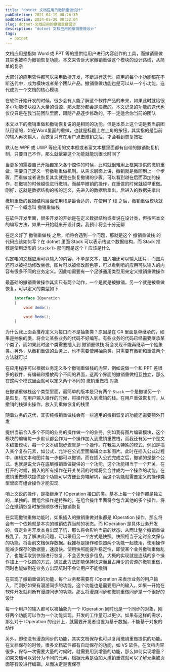 ```yaml
---
title: "dotnet 文档应用的撤销重做设计"
pubDatetime: 2021-04-19 00:26:39
modDatetime: 2024-05-20 08:22:04
slug: dotnet-文档应用的撤销重做设计
description: "dotnet 文档应用的撤销重做设计"
tags:
  - dotnet
---
```





文档应用是指如 Word 或 PPT 等的提供给用户进行内容创作的工具，而撤销重做其实也被称为撤销恢复功能。本文来告诉大家撤销重做这个模块的设计路线，从简单的复杂

<!--more-->


<!-- CreateTime:2021/4/19 8:26:39 -->

<!-- 发布 -->

大部分的应用软件都可以采用敏捷开发，不断进行迭代。应用的每个小功能都在不断迭代中，成为模块或者某个团队产品。撤销重做功能也是可以从一个小功能，迭代成为一个文档的核心模块

在软件开始开发的时候，很少会有人能了解这个软件产品的未来，如果此时就给很多小功能模块投入大量的资源，那大部分都会是浪费的。本文记录的功能的迭代也仅仅只是在我当前团队里面，跟随产品逐步修改的，不一定适合你当前的团队

本文以下的撤销重做和撤销恢复说的是相同的功能。但是本质上这个词是我当前团队用错的，如在Word里面的重做，也就是标题上左上角的按钮，其实指的是当前的输入再次输入，而恢复只有在用户点击撤销之后，才会看到恢复按钮

默认在 WPF 或 UWP 等应用的文本框或者富文本框里面都有自带的撤销恢复机制，只要自己不作，那么就依靠这个功能就能玩很长时间了

当更多的需要自己开始自定义各个控件的时候，此时就很难用上框架提供的撤销重做，需要自己定义一套撤销重做机制。从需求层面上讲，撤销就是撤回到上一个步骤，而重做或者说恢复其实就是在恢复撤销的步骤。可以看到越在后面添加的操作，在撤销的时候越快进行撤销。而越早撤销的操作，在重做的时候就越早重做。刚好，这就是数据结构的栈的定义，先进入的数据后拿出，后进入的数据先拿出

撤销重做的数据结构层面使用栈是最合适的，在使用了 栈 之后，撤销重做模块就有了一个概念叫 撤销重做栈

在软件开发里面，很多开发的开始是在定义数据结构或者说在设计类，但按照本文的编写方法，如果一开始就来开设计类，我预计将会十分无聊

在定义好了 撤销重做栈 之后，咱将会遇到一个问题，那就是这个 撤销重做栈 的代码应该如何写？在 dotnet 里面 Stack 可以表示栈这个数据结构，而 Stack 推荐是使用泛形的 `Stack<T>` 那问题是这个 `T` 应该是什么

假定咱的文档应用可以输入的内容，不单是文本，加入咱还可以输入图片，而图片还可以被拖动修改坐标，图片可以被修改颜色等，可以看到咱的应用可以输入的内容有很多不同的业务定义。因此咱需要有一个足够通用类型用来定义撤销重做操作

最基础的撤销重做操作其实只有两个动作，一个是就是被撤销，另一个就是被重做恢复，可以定义的类型如下

```csharp
	interface IOperation
	{
		void Undo();

		void Redo();
	}
```

为什么我上面会推荐定义为接口而不是抽象类？原因是在 C# 里面是单继承的，如果是抽象的类，将会让某些业务的代码不好编写。有些业务的代码已经需要继承某个类了，而如果此时这个类需要插入到 撤销重做栈 将会发现不能再继承一个抽象类。另外，从撤销重做的业务上，也不需要使用抽象类，只需要有撤销和重做两个方法就可以

在应用程序可以根据业务定义多个撤销重做栈的内容，例如说做一个和 PPT 差很多的软件，有编辑和播放两个不同的界面，这两个界面的撤销重做相互独立，那么在这两个模式里面就可以定义两个不同的 撤销重做栈 对象

在撤销重做栈这个类型里面，最简单的版本是只有两个 `Stack` 一个是撤销另一个是恢复。在用户输入操作的时候，将操作放入到撤销的栈。在用户重做恢复时，从撤销的栈弹出操作，放入到重做恢复的栈里

随着业务的迭代，其实纯撤销重做栈会有一些通用的撤销恢复的功能还需要额外开发

提供当前合入多个不同的业务的操作做一个的业务，例如我有图片编辑模块，这个模块的编辑每一步默认都会作为一个操作加入到撤销重做栈，而我还有另一个是文本编辑模块，每一个文本编辑步骤就是一个操作。在我进入特殊的模式，例如是插入某个复杂元素，如公式，允许在公式里面编辑文本和图片。此时在插入公式过程中，编辑文本和图片每一步都可以撤销，而在插入公式完成之后，撤销的是整个公式。也就是说允许在底层撤销重做提供的一个功能，这个功能相当于一个开关，在打开的时候，插入的所有操作在开关关闭的时候将会合并成为一个操作的功能。在撤销重做模块提供这个功能可以方便业务端解耦，而这个功能就需要定义的操作类型里面有组合操作才能实现

咱上文说的操作，是指继承了 IOperation 接口的类。基本上每一个操作都是独立的，单独的。而组合操作是特殊的，在组合操作里面将会包含其他的多个操作，将会在撤销恢复时按照顺序进行撤销恢复

在实现撤销重做功能时，如果插入的撤销重做对象都是 IOperation 操作，那么将会有一个依赖就是本次的撤销依靠当前的状态。而 IOperation 是具体业务开发的，假定业务开发本身出现了坑，那么将会影响当前的状态，从而让整个撤销重做栈乱了。为了解决此问题，可以采用另一个方式是快照。快照相当于定时全文保存的功能，将当前文档保存数据。我推荐是操作和快照两个功能一起使用，使用操作能减少保存的数据量，速度快。使用快照能提升稳定性，即使某个业务撤销重做乱了，也能读取到快照进行恢复，不会丢失很多信息。大概的实现就是连续的多个操作加上一个快照的方式，通过此方法即能保持快速而且占用少的资源的撤销重做，同时也能做到在业务方出现坑时不会让用户不能撤销

在实现了撤销重做的功能，每个业务都需要有 IOperation 来表示业务的用户输入，而刚好如果有漫游同步的功能，这个功能也是需要用户的输入。如果一开始在软件开发就判断有漫游同步的功能，那么将漫游同步和撤销重做同步是一个很好的设计

每一个用户的输入都可以被抽象为一个 IOperation 同时也是一个同步的对象，刚好两个功能可以作为一个功能实现，开发的工作量可以更少。如果有这样的需求，那么对于 IOperation 的设计上，就需要开发者设置为基于数据，不能基于对象的动作

另外，即使没有漫游同步的功能，其实文档保存也可以复用撤销重做提供的功能。在文档保存的时候，很多文档软件都有自动保存的功能，如 VS 软件。在文档内容很多，保存一次需要大量的时候时，就需要用到增量的功能，那么如何实现增量？如果文档可以划分为不同的元素，根据元素是否加入撤销重做就可以了解元素或页面等有没进行编辑，从而决定是否保存

